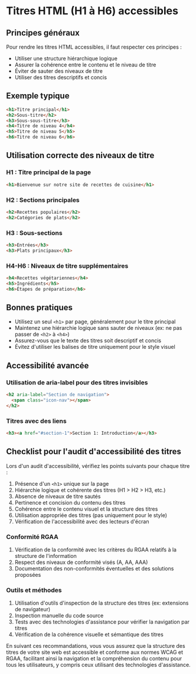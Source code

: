 # Titres HTML (H1 à H6) accessibles

## Principes généraux

Pour rendre les titres HTML accessibles, il faut respecter ces principes :

- Utiliser une structure hiérarchique logique
- Assurer la cohérence entre le contenu et le niveau de titre
- Éviter de sauter des niveaux de titre
- Utiliser des titres descriptifs et concis

## Exemple typique

```html
<h1>Titre principal</h1>
<h2>Sous-titre</h2>
<h3>Sous-sous-titre</h3>
<h4>Titre de niveau 4</h4>
<h5>Titre de niveau 5</h5>
<h6>Titre de niveau 6</h6>
```

## Utilisation correcte des niveaux de titre

### H1 : Titre principal de la page

```html
<h1>Bienvenue sur notre site de recettes de cuisine</h1>
```

### H2 : Sections principales

```html
<h2>Recettes populaires</h2>
<h2>Catégories de plats</h2>
```

### H3 : Sous-sections

```html
<h3>Entrées</h3>
<h3>Plats principaux</h3>
```

### H4-H6 : Niveaux de titre supplémentaires

```html
<h4>Recettes végétariennes</h4>
<h5>Ingrédients</h5>
<h6>Étapes de préparation</h6>
```

## Bonnes pratiques

- Utilisez un seul `<h1>` par page, généralement pour le titre principal
- Maintenez une hiérarchie logique sans sauter de niveaux (ex: ne pas passer de `<h2>` à `<h4>`)
- Assurez-vous que le texte des titres soit descriptif et concis
- Évitez d'utiliser les balises de titre uniquement pour le style visuel

## Accessibilité avancée

### Utilisation de aria-label pour des titres invisibles

```html
<h2 aria-label="Section de navigation">
  <span class="icon-nav"></span>
</h2>
```

### Titres avec des liens

```html
<h3><a href="#section-1">Section 1: Introduction</a></h3>
```

## Checklist pour l'audit d'accessibilité des titres

Lors d'un audit d'accessibilité, vérifiez les points suivants pour chaque titre :

1. Présence d'un `<h1>` unique sur la page
2. Hiérarchie logique et cohérente des titres (H1 > H2 > H3, etc.)
3. Absence de niveaux de titre sautés
4. Pertinence et concision du contenu des titres
5. Cohérence entre le contenu visuel et la structure des titres
6. Utilisation appropriée des titres (pas uniquement pour le style)
7. Vérification de l'accessibilité avec des lecteurs d'écran

### Conformité RGAA

1. Vérification de la conformité avec les critères du RGAA relatifs à la structure de l'information
2. Respect des niveaux de conformité visés (A, AA, AAA)
3. Documentation des non-conformités éventuelles et des solutions proposées

### Outils et méthodes

1. Utilisation d'outils d'inspection de la structure des titres (ex: extensions de navigateur)
2. Inspection manuelle du code source
3. Tests avec des technologies d'assistance pour vérifier la navigation par titres
4. Vérification de la cohérence visuelle et sémantique des titres

En suivant ces recommandations, vous vous assurez que la structure des titres de votre site web est accessible et conforme aux normes WCAG et RGAA, facilitant ainsi la navigation et la compréhension du contenu pour tous les utilisateurs, y compris ceux utilisant des technologies d'assistance.
